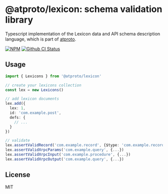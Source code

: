 # @atproto/lexicon: schema validation library

Typescript implementation of the Lexicon data and API schema description language, which is part of [atproto](https://atproto.com).

[![NPM](https://img.shields.io/npm/v/@atproto/lexicon)](https://www.npmjs.com/package/@atproto/lexicon)
[![Github CI Status](https://github.com/bluesky-social/atproto/actions/workflows/repo.yaml/badge.svg)](https://github.com/bluesky-social/atproto/actions/workflows/repo.yaml)

## Usage

```typescript
import { Lexicons } from '@atproto/lexicon'

// create your lexicons collection
const lex = new Lexicons()

// add lexicon documents
lex.add({
  lex: 1,
  id: 'com.example.post',
  defs: {
    // ...
  }
})

// validate
lex.assertValidRecord('com.example.record', {$type: 'com.example.record', ...})
lex.assertValidXrpcParams('com.example.query', {...})
lex.assertValidXrpcInput('com.example.procedure', {...})
lex.assertValidXrpcOutput('com.example.query', {...})
```

## License

MIT
